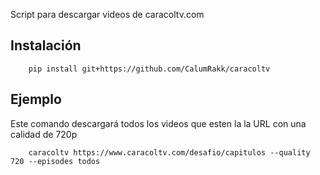 Script para descargar videos de caracoltv.com

## Instalación

        pip install git+https://github.com/CalumRakk/caracoltv

## Ejemplo

Este comando descargará todos los videos que esten la la URL con una calidad de 720p

        caracoltv https://www.caracoltv.com/desafio/capitulos --quality 720 --episodes todos
